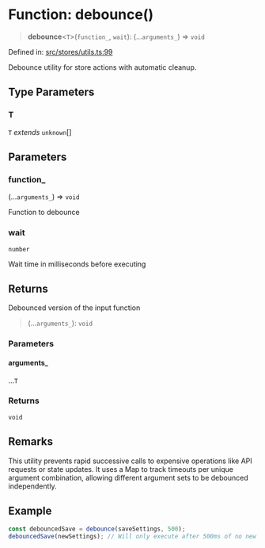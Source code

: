 # Function: debounce()

> **debounce**\<`T`\>(`function_`, `wait`): (...`arguments_`) => `void`

Defined in: [src/stores/utils.ts:99](https://github.com/Nick2bad4u/Uptime-Watcher/blob/3cce0c3b352c8390536ca3c7399ece50a05faf18/src/stores/utils.ts#L99)

Debounce utility for store actions with automatic cleanup.

## Type Parameters

### T

`T` *extends* `unknown`[]

## Parameters

### function\_

(...`arguments_`) => `void`

Function to debounce

### wait

`number`

Wait time in milliseconds before executing

## Returns

Debounced version of the input function

> (...`arguments_`): `void`

### Parameters

#### arguments\_

...`T`

### Returns

`void`

## Remarks

This utility prevents rapid successive calls to expensive operations like
API requests or state updates. It uses a Map to track timeouts per unique
argument combination, allowing different argument sets to be debounced independently.

## Example

```typescript
const debouncedSave = debounce(saveSettings, 500);
debouncedSave(newSettings); // Will only execute after 500ms of no new calls
```
